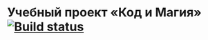 # Учебный проект «Код и Магия» [![Build status][travis-image]][travis-url]



[travis-image]: https://travis-ci.org/htmlacademy-javascript/367171-code-and-magick.svg?branch=master
[travis-url]: https://travis-ci.org/htmlacademy-javascript/367171-code-and-magick
